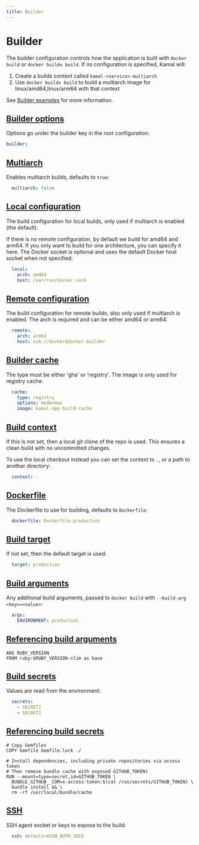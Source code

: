 ```yaml
---
title: Builder
---
```


# Builder

The builder configuration controls how the application is built with `docker build` or `docker buildx build`. If no configuration is specified, Kamal will:

1. Create a buildx context called `kamal-<service>-multiarch`
2. Use `docker buildx build` to build a multiarch image for linux/amd64,linux/arm64 with that context

See [Builder examples](/docs/configuration/builder-examples/) for more information.

## [Builder options](#builder-options)

Options go under the builder key in the root configuration:

```yaml
builder:
```

## [Multiarch](#multiarch)

Enables multiarch builds, defaults to `true`:

```yaml
  multiarch: false
```

## [Local configuration](#local-configuration)

The build configuration for local builds, only used if multiarch is enabled (the default).

If there is no remote configuration, by default we build for amd64 and arm64. If you only want to build for one architecture, you can specify it here. The Docker socket is optional and uses the default Docker host socket when not specified:

```yaml
  local:
    arch: amd64
    host: /var/run/docker.sock
```

## [Remote configuration](#remote-configuration)

The build configuration for remote builds, also only used if multiarch is enabled. The arch is required and can be either amd64 or arm64:

```yaml
  remote:
    arch: arm64
    host: ssh://docker@docker-builder
```

## [Builder cache](#builder-cache)

The type must be either 'gha' or 'registry'. The image is only used for registry cache:

```yaml
  cache:
    type: registry
    options: mode=max
    image: kamal-app-build-cache
```

## [Build context](#build-context)

If this is not set, then a local git clone of the repo is used. This ensures a clean build with no uncommitted changes.

To use the local checkout instead you can set the context to `.`, or a path to another directory:

```yaml
  context: .
```

## [Dockerfile](#dockerfile)

The Dockerfile to use for building, defaults to `Dockerfile`:

```yaml
  dockerfile: Dockerfile.production
```

## [Build target](#build-target)

If not set, then the default target is used:

```yaml
  target: production
```

## [Build arguments](#build-arguments)

Any additional build arguments, passed to `docker build` with `--build-arg <key>=<value>`:

```yaml
  args:
    ENVIRONMENT: production
```

## [Referencing build arguments](#referencing-build-arguments)

```shell
ARG RUBY_VERSION
FROM ruby:$RUBY_VERSION-slim as base
```

## [Build secrets](#build-secrets)

Values are read from the environment:

```yaml
  secrets:
    - SECRET1
    - SECRET2
```

## [Referencing build secrets](#referencing-build-secrets)

```shell
# Copy Gemfiles
COPY Gemfile Gemfile.lock ./

# Install dependencies, including private repositories via access token
# Then remove bundle cache with exposed GITHUB_TOKEN)
RUN --mount=type=secret,id=GITHUB_TOKEN \
  BUNDLE_GITHUB__COM=x-access-token:$(cat /run/secrets/GITHUB_TOKEN) \
  bundle install && \
  rm -rf /usr/local/bundle/cache
```

## [SSH](#ssh)

SSH agent socket or keys to expose to the build:

```yaml
  ssh: default=$SSH_AUTH_SOCK
```
